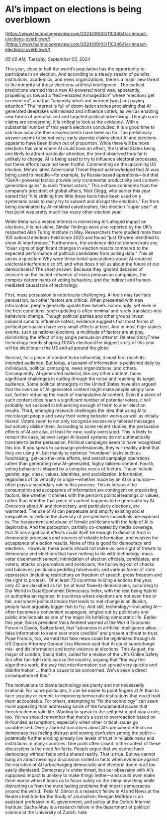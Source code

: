 # AI’s impact on elections is being overblown

[https://www.technologyreview.com/2024/09/03/1103464/ai-impact-elections-overblown/](https://www.technologyreview.com/2024/09/03/1103464/ai-impact-elections-overblown/)

*05:00 AM, Tuesday, September 03, 2024*

This year, close to half the world’s population has the opportunity to participate in an election. And according to a steady stream of pundits, institutions, academics, and news organizations, there’s a major new threat to the integrity of those elections: artificial intelligence.  The earliest predictions warned that a new AI-powered world was, apparently, propelling us toward a “tech-enabled Armageddon” where “elections get screwed up”, and that “anybody who’s not worried [was] not paying attention.” The internet is full of doom-laden stories proclaiming that AI-generated deepfakes will mislead and influence voters, as well as enabling new forms of personalized and targeted political advertising. Though such claims are concerning, it is critical to look at the evidence. With a substantial number of this year’s elections concluded, it is a good time to ask how accurate these assessments have been so far. The preliminary answer seems to be not very; early alarmist claims about AI and elections appear to have been blown out of proportion.  While there will be more elections this year where AI could have an effect, the United States being one likely to attract particular attention, the trend observed thus far is unlikely to change. AI is being used to try to influence electoral processes, but these efforts have not been fruitful. Commenting on the upcoming US election, Meta’s latest Adversarial Threat Report acknowledged that AI was being used to meddle—for example, by Russia-based operations—but that “GenAI-powered tactics provide only incremental productivity and content-generation gains” to such “threat actors.” This echoes comments from the company’s president of global affairs, Nick Clegg, who earlier this year stated that “it is striking how little these tools have been used on a systematic basis to really try to subvert and disrupt the elections.” Far from being dominated by AI-enabled catastrophes, this election “super year” at that point was pretty much like every other election year.

While Meta has a vested interest in minimizing AI’s alleged impact on elections, it is not alone. Similar findings were also reported by the UK’s respected Alan Turing Institute in May. Researchers there studied more than 100 national elections held since 2023 and found “just 19 were identified to show AI interference.” Furthermore, the evidence did not demonstrate any “clear signs of significant changes in election results compared to the expected performance of political candidates from polling data.”  This all raises a question: Why were these initial speculations about AI-enabled electoral interference so off, and what does it tell us about the future of our democracies? The short answer: Because they ignored decades of research on the limited influence of mass persuasion campaigns, the complex determinants of voting behaviors, and the indirect and human-mediated causal role of technology.

First, mass persuasion  is notoriously challenging. AI tools may facilitate persuasion, but other factors are critical. When presented with new information, people generally update their beliefs accordingly; yet even in the best conditions, such updating is often minimal and rarely translates into behavioral change. Though political parties and other groups invest colossal sums to influence voters, evidence suggests that most forms of political persuasion have very small effects at best. And in most high-stakes events, such as national elections, a multitude of factors are at play, diminishing the effect of any single persuasion attempt. Related StoryThree technology trends shaping 2024’s electionsThe biggest story of this year will be elections in the US and all around the globe

Second, for a piece of content to be influential, it must first reach its intended audience. But today, a tsunami of information is published daily by individuals, political campaigns, news organizations, and others. Consequently, AI-generated material, like any other content, faces significant challenges in cutting through the noise and reaching its target audience. Some political strategists in the United States have also argued that the overuse of AI-generated content might make people simply tune out, further reducing the reach of manipulative AI content. Even if a piece of such content does reach a significant number of potential voters, it will probably not succeed in influencing enough of them to alter election results. Third, emerging research challenges the idea that using AI to microtarget people and sway their voting behavior works as well as initially feared. Voters seem to not only recognize excessively tailored messages but actively dislike them. According to some recent studies, the persuasive effects of AI are also, at least for now, vastly overstated. This is likely to remain the case, as ever-larger AI-based systems do not automatically translate to better persuasion. Political campaigns seem to have recognized this too. If you speak to campaign professionals, they will readily admit that they are using AI, but mainly to optimize “mundane” tasks such as fundraising, get-out-the-vote efforts, and overall campaign operations rather than generating new AI-generated, highly tailored content. Fourth, voting behavior is shaped by a complex nexus of factors. These include gender, age, class, values, identities, and socialization. Information, regardless of its veracity or origin—whether made by an AI or a human—often plays a secondary role in this process. This is because the consumption and acceptance of information are contingent on preexisting factors, like whether it chimes with the person’s political leanings or values, rather than whether that piece of content happens to be generated by AI. Concerns about AI and democracy, and particularly elections, are warranted. The use of AI can perpetuate and amplify existing social inequalities or reduce the diversity of perspectives individuals are exposed to. The harassment and abuse of female politicians with the help of AI is deplorable. And the perception, partially co-created by media coverage, that AI has significant effects could itself be enough to diminish trust in democratic processes and sources of reliable information, and weaken the acceptance of election results. None of this is good for democracy and elections.  However, these points should not make us lose sight of threats to democracy and elections that have nothing to do with technology: mass voter disenfranchisement; intimidation of election officials, candidates, and voters; attacks on journalists and politicians; the hollowing out of checks and balances; politicians peddling falsehoods; and various forms of state oppression (including restrictions on freedom of speech, press freedom and the right to protest).  Of at least 73 countries holding elections this year, only 47 are classified as full (or at least flawed) democracies, according to Our World in Data/Economist Democracy Index, with the rest being hybrid or authoritarian regimes. In countries where elections are not even free or fair, and where political choice that leads to real change is an illusion, people have arguably bigger fish to fry. And still, technology—including AI—often becomes a convenient scapegoat, singled out by politicians and public intellectuals as one of the major ills befalling democratic life. Earlier this year, Swiss president Viola Amherd warned at the World Economic Forum in Davos, Switzerland, that “advances in artificial intelligence allow … false information to seem ever more credible” and present a threat to trust. Pope Francis, too, warned that fake news could be legitimized through AI. US Deputy Attorney General Lisa Monaco said that AI could supercharge mis- and disinformation and incite violence at elections. This August, the mayor of London, Sadiq Kahn, called for a review of the UK’s Online Safety Act after far-right riots across the country, arguing that “the way the algorithms work, the way that misinformation can spread very quickly and disinformation … that’s a cause to be concerned. We’ve seen a direct consequence of this.”

The motivations to blame technology are plenty and not necessarily irrational. For some politicians, it can be easier to point fingers at AI than to face scrutiny or commit to improving democratic institutions that could hold them accountable. For others, attempting to “fix the technology” can seem more appealing than addressing some of the fundamental issues that threaten democratic life. Wanting to speak to the zeitgeist might play a role, too. Yet we should remember that there’s a cost to overreaction based on ill-founded assumptions, especially when other critical issues go unaddressed. Overly alarmist narratives about AI’s presumed effects on democracy risk fueling distrust and sowing confusion among the public—potentially further eroding already low levels of trust in reliable news and institutions in many countries. One point often raised in the context of these discussions is the need for facts. People argue that we cannot have democracy without facts and a shared reality. That is true. But we cannot bang on about needing a discussion rooted in facts when evidence against the narrative of AI turbocharging democratic and electoral doom is all too easily dismissed. Democracy is under threat, but our obsession with AI’s supposed impact is unlikely to make things better—and could even make them worse when it leads us to focus solely on the shiny new thing while distracting us from the more lasting problems that imperil democracies around the world.  Felix M. Simon is a research fellow in AI and News at the Reuters Institute for the Study of Journalism; Keegan McBride is an assistant professor in AI, government, and policy at the Oxford Internet Institute; Sacha Altay is a research fellow in the department of political science at the University of Zurich. hide

